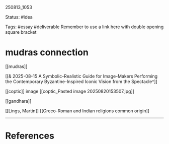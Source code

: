 
250813_1053

Status: #idea

Tags: #essay #deliverable
Remember to use a link here with double opening square bracket
# mudras connection
[[mudras]]

[[& 2025-08-15 A Symbolic-Realistic Guide for Image-Makers Performing the Contemporary Byzantine-Inspired Iconic Vision from the Spectacle^]]



[[coptic]] image
[[coptic_Pasted image 20250820153507.jpg]]

[[gandhara]]

[[Lings, Martin]] [[Greco-Roman and Indian religions common origin]]



---
# References